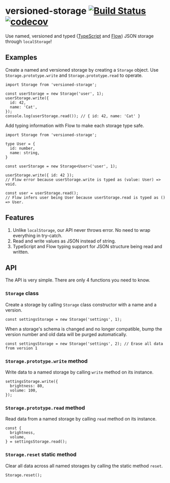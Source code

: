 # versioned-storage [![Build Status](https://travis-ci.org/CatChen/versioned-storage.svg?branch=master)](https://travis-ci.org/CatChen/versioned-storage) [![codecov](https://codecov.io/gh/CatChen/versioned-storage/branch/master/graph/badge.svg)](https://codecov.io/gh/CatChen/versioned-storage)

Use named, versioned and typed ([TypeScript](https://www.typescriptlang.org/) and [Flow](https://flow.org/)) JSON storage through `localStorage`!

## Examples

Create a named and versioned storage by creating a `Storage` object. Use `Storage.prototype.write` and `Storage.prototype.read` to operate.

```
import Storage from 'versioned-storage';

const userStorage = new Storage('user', 1);
userStorage.write({
  id: 42,
  name: 'Cat',
});
console.log(userStorage.read()); // { id: 42, name: 'Cat' }
```

Add typing information with Flow to make each storage type safe.

```
import Storage from 'versioned-storage';

type User = {
  id: number,
  name: string,
}

const userStorage = new Storage<User>('user', 1);

userStorage.write({ id: 42 });
// Flow error because userStorage.write is typed as (value: User) => void.

const user = userStorage.read();
// Flow infers user being User because userStorage.read is typed as () => User.
```

## Features

1. Unlike `localStorage`, our API never throws error. No need to wrap everything in try-catch.
2. Read and write values as JSON instead of string.
3. TypeScript and Flow typing support for JSON structure being read and written.

## API

The API is very simple. There are only 4 functions you need to know.

### `Storage` class

Create a storage by calling `Storage` class constructor with a name and a version.

```
const settingsStorage = new Storage('settings', 1);
```

When a storage's schema is changed and no longer compatible, bump the version number and old data will be purged automatically.

```
const settingsStorage = new Storage('settings', 2); // Erase all data from version 1
```

### `Storage.prototype.write` method

Write data to a named storage by calling `write` method on its instance.

```
settingsStorage.write({
  brightness: 80,
  volume: 100,
});
```

### `Storage.prototype.read` method

Read data from a named storage by calling `read` method on its instance.

```
const {
  brightness,
  volume,
} = settingsStorage.read();
```

### `Storage.reset` static method

Clear all data across all named storages by calling the static method `reset`.

```
Storage.reset();
```
